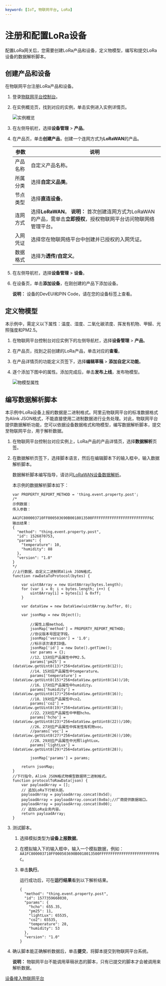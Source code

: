 ```yaml
---
keyword: [IoT, 物联网平台, LoRa]
---
```


# 注册和配置LoRa设备

配置LoRa网关后，您需要创建LoRa产品和设备，定义物模型，编写和提交LoRa设备的数据解析脚本。

## 创建产品和设备

在物联网平台注册LoRa产品和设备。

1.  登录[物联网平台控制台](https://iot.console.aliyun.com)。

2.  在实例概览页，找到对应的实例，单击实例进入实例详情页。

    ![实例概览](https://static-aliyun-doc.oss-accelerate.aliyuncs.com/assets/img/zh-CN/8727475061/p174584.png)

3.  在左侧导航栏，选择**设备管理** \> **产品**。

4.  在产品页，单击**创建产品**，创建一个连网方式为**LoRaWAN**的产品。

    |参数|说明|
    |--|--|
    |产品名称|自定义产品名称。|
    |所属分类|选择**自定义品类**。|
    |节点类型|选择**直连设备**。|
    |连网方式|选择**LoRaWAN**。 **说明：** 首次创建连网方式为LoRaWAN的产品，需单击**立即授权**，授权物联网平台访问物联网络管理平台。 |
    |入网凭证|选择您在物联网络平台中创建并已授权的入网凭证。|
    |数据格式|选择为**透传/自定义**。|

5.  在左侧导航栏，选择**设备管理** \> **设备**。

6.  在设备页，单击**添加设备**，在刚创建的产品下添加设备。

    **说明：** 设备的DevEUI和PIN Code，请在您的设备标签上查看。


## 定义物模型

本示例中，需定义以下属性：温度、湿度、二氧化碳浓度、挥发有机物、甲醛、光照强度和PM2.5。

1.  在物联网平台控制台对应实例下的左侧导航栏，选择**设备管理** \> **产品**。

2.  在产品页，找到之前创建的LoRa产品，单击对应的**查看**。

3.  在产品详情页的功能定义页签下，选择**编辑草稿** \> **添加自定义功能**。

4.  逐个添加下图中的属性。添加完成后，单击**发布上线**，发布物模型。

    ![物模型属性](https://static-aliyun-doc.oss-accelerate.aliyuncs.com/assets/img/zh-CN/1431649951/p93006.png)


## 编写数据解析脚本

本示例中LoRa设备上报的数据是二进制格式。阿里云物联网平台的标准数据格式为Alink JSON格式，不能直接使用二进制数据进行业务处理。对此，物联网平台提供数据解析功能，您可以依据设备数据格式和物模型，编写数据解析脚本，提交至物联网平台，用于解析数据。

1.  在物联网平台控制台对应实例上，LoRa产品的产品详情页，选择**数据解析**页签。

2.  在数据解析页签下，选择脚本语言，然后在编辑脚本下的输入框中，输入数据解析脚本。

    数据解析脚本编写指导，请访问[LoRaWAN设备数据解析](/cn.zh-CN/设备管理/数据解析/LoRaWAN设备数据解析.md)。

    本示例的数据解析脚本如下：

    ```
    var PROPERTY_REPORT_METHOD = 'thing.event.property.post';
    /*
    示例数据：
    传入参数：
        AA1FC800003710FF000503690B0018013500FFFFFFFFFFFFFFFFFFFFFFFFFF6C
    输出结果：
    {
      "method": "thing.event.property.post",
      "id": 1526870753,
      "params": {
        "temperature": 10,
        "humidity": 88
      },
      "version": "1.0"
    }
    */
    //上行数据，自定义二进制转Alink JSON格式。
    function rawDataToProtocol(bytes) {
    
        var uint8Array = new Uint8Array(bytes.length);
        for (var i = 0; i < bytes.length; i++) {
            uint8Array[i] = bytes[i] & 0xff;
        }
    
        var dataView = new DataView(uint8Array.buffer, 0);
    
        var jsonMap = new Object();
    
            //属性上报method。
            jsonMap['method'] = PROPERTY_REPORT_METHOD;
            //协议版本号固定字段。
            jsonMap['version'] = '1.0';
            //标示该次请求ID值。
            jsonMap['id'] = new Date().getTime();
            var params = {};
            //12、13对应产品属性中PM2.5。
            params['pm25'] = (dataView.getUint8(13)*256+dataView.getUint8(12));
            //14、15对应产品属性中temperature。
            params['temperature'] = (dataView.getUint8(15)*256+dataView.getUint8(14))/10;
            //16、17对应产品属性中humidity。
            params['humidity'] = (dataView.getUint8(17)*256+dataView.getUint8(16));
            //18、19对应产品属性中co2。
            params['co2'] = (dataView.getUint8(19)*256+dataView.getUint8(18));
            //22、23对应产品属性中甲醛hcho。
            params['hcho'] = (dataView.getUint8(23)*256+dataView.getUint8(22))/100;
            //26、27对应产品属性中挥发性有机物voc。
            //params['voc'] = (dataView.getUint8(27)*256+dataView.getUint8(26))/100;
            //28、29对应产品属性中光照lightLux。
            params['lightLux'] = (dataView.getUint8(29)*256+dataView.getUint8(28));
    
            jsonMap['params'] = params;
    
        return jsonMap;
    }
    //下行指令，Alink JSON格式物模型数据转二进制格式。
    function protocolToRawData(json) {
        var payloadArray = [];
        // 追加LoRa下行帧头部。
        payloadArray = payloadArray.concat(0x5d);
        payloadArray = payloadArray.concat(0x0a);//厂商提供数据端口。
        payloadArray = payloadArray.concat(0x00);
        // 追加LoRa业务内容。
        return payloadArray;
    }
    ```

3.  测试脚本。

    1.  选择模拟类型为**设备上报数据**。

    2.  在模拟输入下的输入框中，输入一个模拟数据，例如：`AA1FC800003710FF000503690B0018013500FFFFFFFFFFFFFFFFFFFFFFFFFF6C`。

    3.  单击**执行**。

        运行成功后，可在**运行结果**看到以下解析结果。

        ```
        {
          "method": "thing.event.property.post",
          "id": 1577359668030,
          "params": {
            "hcho": 655.35,
            "pm25": 11,
            "lightLux": 65535,
            "co2": 65535,
            "temperature": 28,
            "humidity": 53
          },
          "version": "1.0"
        }
        ```

4.  确认脚本能正确解析数据后，单击**提交**，将脚本提交到物联网平台系统。

    **说明：** 物联网平台不能调用草稿状态的脚本，只有已提交的脚本才会被调用来解析数据。


[设备接入物联网平台](/cn.zh-CN/最佳实践/设备接入/LoRa设备接入物联网平台/设备接入物联网平台.md)

